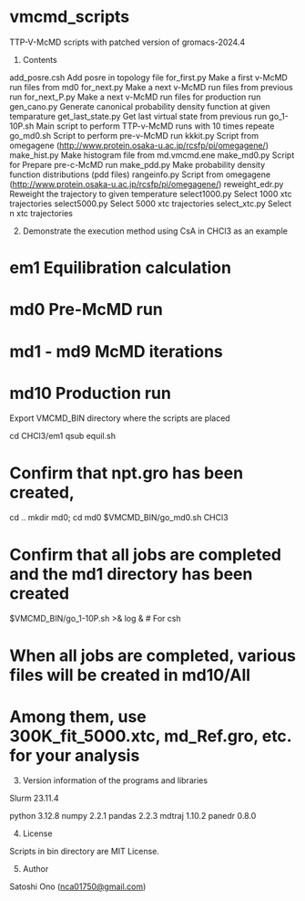 # vmcmd_scripts
TTP-V-McMD scripts with patched version of gromacs-2024.4

1. Contents

add_posre.csh          Add posre in topology file
for_first.py           Make a first v-McMD run files from md0
for_next.py            Make a next v-McMD run files from previous run
for_next_P.py          Make a next v-McMD run files for production run
gen_cano.py            Generate canonical probability density function at given temparature
get_last_state.py      Get last virtual state from previous run
go_1-10P.sh            Main script to perform TTP-v-McMD runs with 10 times repeate
go_md0.sh              Script to perform pre-v-McMD run
kkkit.py               Script from omegagene (http://www.protein.osaka-u.ac.jp/rcsfp/pi/omegagene/)
make_hist.py           Make histogram file from md.vmcmd.ene
make_md0.py            Script for Prepare pre-c-McMD run
make_pdd.py            Make probability density function distributions (pdd files)
rangeinfo.py	       Script from omegagene (http://www.protein.osaka-u.ac.jp/rcsfp/pi/omegagene/)
reweight_edr.py        Reweight the trajectory to given temperature
select1000.py          Select 1000 xtc trajectories
select5000.py          Select 5000 xtc trajectories
select_xtc.py          Select n xtc trajectories

2. Demonstrate the execution method using CsA in CHCl3 as an example

# em1 Equilibration calculation
# md0 Pre-McMD run
# md1 - md9 McMD iterations
# md10 Production run

Export VMCMD_BIN directory where the scripts are placed

cd CHCl3/em1
qsub equil.sh

# Confirm that npt.gro has been created,

cd ..
mkdir md0; cd md0
$VMCMD_BIN/go_md0.sh CHCl3

# Confirm that all jobs are completed and the md1 directory has been created

$VMCMD_BIN/go_1-10P.sh >& log & # For csh

# When all jobs are completed, various files will be created in md10/All
# Among them, use 300K_fit_5000.xtc, md_Ref.gro, etc. for your analysis

3. Version information of the programs and libraries

Slurm 23.11.4

python 3.12.8
numpy  2.2.1
pandas 2.2.3
mdtraj 1.10.2
panedr 0.8.0

4. License

Scripts in bin directory are MIT License.

5. Author

Satoshi Ono (nca01750@gmail.com)
